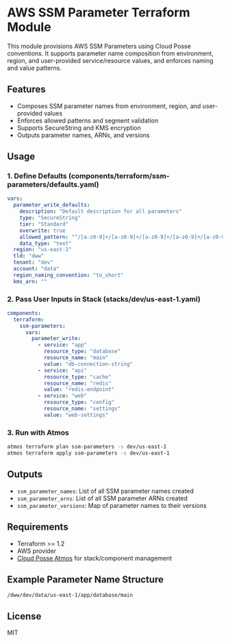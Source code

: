 # AWS SSM Parameter Terraform Module

This module provisions AWS SSM Parameters using Cloud Posse conventions. It supports parameter name composition from environment, region, and user-provided service/resource values, and enforces naming and value patterns.

## Features
- Composes SSM parameter names from environment, region, and user-provided values
- Enforces allowed patterns and segment validation
- Supports SecureString and KMS encryption
- Outputs parameter names, ARNs, and versions

## Usage

### 1. Define Defaults (components/terraform/ssm-parameters/defaults.yaml)
```yaml
vars:
  parameter_write_defaults:
    description: "Default description for all parameters"
    type: "SecureString"
    tier: "Standard"
    overwrite: true
    allowed_pattern: "^/[a-z0-9]+/[a-z0-9]+/[a-z0-9]+/[a-z0-9]+/[a-z0-9]+/[a-z0-9]+$"
    data_type: "text"
  region: "us-east-1"
  tld: "dww"
  tenant: "dev"
  account: "data"
  region_naming_convention: "to_short"
  kms_arn: ""
```

### 2. Pass User Inputs in Stack (stacks/dev/us-east-1.yaml)
```yaml
components:
  terraform:
    ssm-parameters:
      vars:
        parameter_write:
          - service: "app"
            resource_type: "database"
            resource_name: "main"
            value: "db-connection-string"
          - service: "api"
            resource_type: "cache"
            resource_name: "redis"
            value: "redis-endpoint"
          - service: "web"
            resource_type: "config"
            resource_name: "settings"
            value: "web-settings"
```

### 3. Run with Atmos
```sh
atmos terraform plan ssm-parameters -s dev/us-east-1
atmos terraform apply ssm-parameters -s dev/us-east-1
```

## Outputs
- `ssm_parameter_names`: List of all SSM parameter names created
- `ssm_parameter_arns`: List of all SSM parameter ARNs created
- `ssm_parameter_versions`: Map of parameter names to their versions

## Requirements
- Terraform >= 1.2
- AWS provider
- [Cloud Posse Atmos](https://github.com/cloudposse/atmos) for stack/component management

## Example Parameter Name Structure
```
/dww/dev/data/us-east-1/app/database/main
```

## License
MIT
